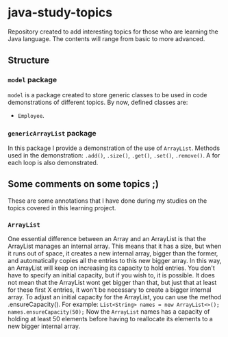 # java-study-topics
Repository created to add interesting topics for those who are learning the Java language. The contents will range from basic to more advanced.

## Structure

### `model` package
`model` is a package created to store generic classes to be used in code demonstrations of different topics. By now, defined classes are:
- `Employee`.

### `genericArrayList` package
In this package I provide a demonstration of the use of `ArrayList`.
Methods used in the demonstration:
`.add()`, `.size()`, `.get()`, `.set()`, `.remove()`.
A for each loop is also demonstrated.

## Some comments on some topics ;)
These are some annotations that I have done during my studies on the topics covered in this learning project.

### `ArrayList`
One essential difference between an Array and an ArrayList is that the ArrayList manages an internal array. This means that it has a size, but when it runs out of space, it creates a new internal array, bigger than the former, and automatically copies all the entries to this new bigger array. In this way, an ArrayList will keep on increasing its capacity to hold entries. You don't have to specify an initial capacity, but if you wish to, it is possible. It does not  mean that the ArrayList wont get bigger than that, but just that at least for these first X entries, it won't be necessary to create a bigger internal array.
To adjust an initial capacity for the ArrayList, you can use the method .ensureCapacity(). For example:
`List<String> names = new ArrayList<>();
names.ensureCapacity(50);`
Now the `ArrayList` names has a capacity of holding at least 50 elements before having to reallocate its elements to a new bigger internal array. 
